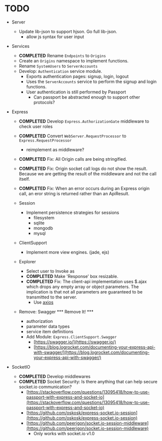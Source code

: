 
# TODO

- Server
	- Update lib-json to support hjson. Go full lib-json.
		- allow js syntax for user input

- Services
	- **COMPLETED** Rename `Endpoints` to `Origins`
	- Create an `Origins` namespace to implement functions.
	- Rename `SystemUsers` to `ServerAccounts`
	- Develop: `Authentication` service module.
		- Exports authentication pages: signup, login, logout
		- Uses the `ServerAccounts` service to perform the signup and login functions.
		- User authentication is still performed by Passport
			- Can passport be abstracted enough to support other protocols?

- Express
	- **COMPLETED** Develop `Express.AuthorizationGate` middleware to check user roles
	- **COMPLETED** Convert `WebServer.RequestProcessor` to `Express.RequestProcessor`
		- reimplement as middleware?
	- **COMPLETED** Fix: All Origin calls are being stringified.
	- **COMPLETED** Fix: Origin socket call logs do not show the result. Because we are getting the result of the middleware and not the call itself.
	- **COMPLETED** Fix: When an error occurs during an Express origin call, an eror string is returned rather than an ApiResult.

	- Session
		- Implement persistence strategies for sessions
			- filesystem
			- sqlite
			- mongodb
			- mysql

	- ClientSupport
		- Implement more view engines. (jade, ejs)

	- Explorer
		- Select user to Invoke as
		- **COMPLETED** Make 'Response' box resizable.
		- **COMPLETED** Fix: The client-api implementation uses $.ajax which drops any empty array or object parameters.
			The implication is that not all parameters are guaranteed to be transmitted to the server.
			- Use [axios](https://github.com/axios/axios)

	- Remove: Swagger *** Remove It! ***
		- authorization
		- parameter data types
		- service item definitions
		- Add Module: `Express.ClientSupport.Swagger`
			- [https://swagger.io/](https://swagger.io/)
			- [https://blog.logrocket.com/documenting-your-express-api-with-swagger/](https://blog.logrocket.com/documenting-your-express-api-with-swagger/)

- SocketIO
	- **COMPLETED** Develop middlewares
	- **COMPLETED** Socket Security: Is there anything that can help secure socket.io communication?
		- [https://stackoverflow.com/questions/13095418/how-to-use-passport-with-express-and-socket-io](https://stackoverflow.com/questions/13095418/how-to-use-passport-with-express-and-socket-io)
		- [https://github.com/oskosk/express-socket.io-session](https://github.com/oskosk/express-socket.io-session)
		- [https://github.com/peerigon/socket.io-session-middleware](https://github.com/peerigon/socket.io-session-middleware)
			- Only works with socket.io v1.0

